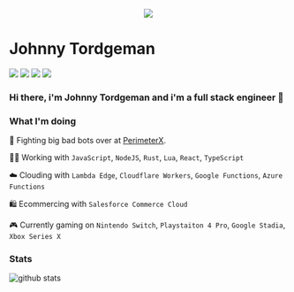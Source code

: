 <p align="center">
  <img src="https://media.giphy.com/media/xULW8DIleKy1iKLZrq/giphy.gif">
</p>

# Johnny Tordgeman 

[![](https://img.shields.io/badge/LinkedIn-jtordgeman-blue)](https://www.linkedin.com/in/jtordgeman/)
[![](https://img.shields.io/badge/Twitter-%40FullStackJ-red)](https://twitter.com/FullStackJ)
[![](https://img.shields.io/badge/dev.to-pxjohnny-orange)](https://dev.to/pxjohnny)
[![](https://img.shields.io/badge/Medium-%40fsjohnny-brightgreen)](https://medium.com/@fsjohnny)

### Hi there, i'm Johnny Tordgeman and i'm a full stack engineer 👋

### What I'm doing

🤖 Fighting big bad bots over at [PerimeterX](https://www.perimeterx.com). <p/>
👨‍💻 Working with `JavaScript`, `NodeJS`, `Rust`, `Lua`, `React`, `TypeScript`<p/>
☁️ Clouding with `Lambda Edge`, `Cloudflare Workers`, `Google Functions`, `Azure Functions`<p/>
🛍️ Ecommercing with `Salesforce Commerce Cloud`<p/>
🎮 Currently gaming on `Nintendo Switch`, `Playstaiton 4 Pro`, `Google Stadia`, `Xbox Series X`

### Stats

![github stats](https://github-readme-stats.vercel.app/api?username=jtordgeman&show_icons=true)
